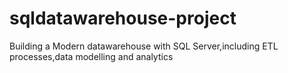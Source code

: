 # sqldatawarehouse-project
Building a Modern datawarehouse with SQL Server,including ETL processes,data modelling and analytics
